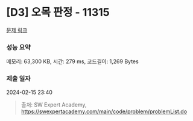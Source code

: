 # [D3] 오목 판정 - 11315 

[문제 링크](https://swexpertacademy.com/main/code/problem/problemDetail.do?contestProbId=AXaSUPYqPYMDFASQ) 

### 성능 요약

메모리: 63,300 KB, 시간: 279 ms, 코드길이: 1,269 Bytes

### 제출 일자

2024-02-15 23:40



> 출처: SW Expert Academy, https://swexpertacademy.com/main/code/problem/problemList.do